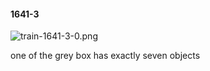 #### 1641-3
![train-1641-3-0.png](https://github.com/lil-lab/nlvr/raw/master/nlvr/train/images/0/train-1641-3-0.png "train-1641-3-0.png")

one of the grey box has exactly seven objects
